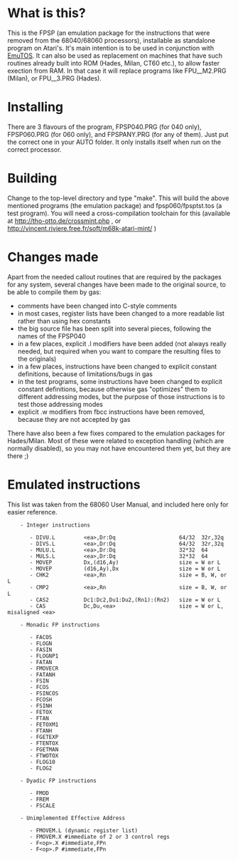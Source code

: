 # What is this?

This is the FPSP (an emulation package for the instructions that were
removed from the 68040/68060 processors), installable as standalone
program on Atari's. It's main intention is to be used in conjunction
with [EmuTOS](https://github.com/emutos/emutos). It can also be used
as replacement on machines that have such routines already built into ROM
(Hades, Milan, CT60 etc.), to allow faster exection from RAM. In that
case it will replace programs like FPU__M2.PRG (Milan), or FPU__3.PRG
(Hades).

# Installing

There are 3 flavours of the program, FPSP040.PRG (for 040 only),
FPSP060.PRG (for 060 only), and FPSPANY.PRG (for any of them). Just put
the correct one in your AUTO folder. It only installs itself when run
on the correct processor.

# Building

Change to the top-level directory and type "make". This will build the
above mentioned programs (the emulation package) and fpsp060/fpsptst.tos (a
test program). You will need a cross-compilation toolchain for this
(available at http://tho-otto.de/crossmint.php , or 
http://vincent.riviere.free.fr/soft/m68k-atari-mint/ )

# Changes made

Apart from the needed callout routines that are required by the packages for any system,
several changes have been made to the original source, to be able to compile them by gas:

   - comments have been changed into C-style comments
   - in most cases, register lists have been changed to a more
     readable list rather than using hex constants
   - the big source file has been split into several pieces,
     following the names of the FPSP040
   - in a few places, explicit .l modifiers have been added
     (not always really needed, but required when you want
     to compare the resulting files to the originals)
   - in a few places, instructions have been changed to
     explicit constant definitions, because of limitations/bugs in gas
   - in the test programs, some instructions have been changed
     to explicit constant definitions, because otherwise gas
     "optimizes" them to different addressing modes, but the purpose
     of those instructions is to test those addressing modes
   - explicit .w modifiers from fbcc instructions have been removed,
     because they are not accepted by gas

There have also been a few fixes compared to the emulation packages for
Hades/Milan. Most of these were related to exception handling (which
are normally disabled), so you may not have encountered them yet, but
they are there ;)


# Emulated instructions

This list was taken from the 68060 User Manual, and included here only for
easier reference.

        - Integer instructions
        
           - DIVU.L         <ea>,Dr:Dq                    64/32  32r,32q
           - DIVS.L         <ea>,Dr:Dq                    64/32  32r,32q
           - MULU.L         <ea>,Dr:Dq                    32*32  64
           - MULS.L         <ea>,Dr:Dq                    32*32  64
           - MOVEP          Dx,(d16,Ay)                   size = W or L
           - MOVEP          (d16,Ay),Dx                   size = W or L
           - CHK2           <ea>,Rn                       size = B, W, or L
           - CMP2           <ea>,Rn                       size = B, W, or L
           - CAS2           Dc1:Dc2,Du1:Du2,(Rn1):(Rn2)   size = W or L
           - CAS            Dc,Du,<ea>                    size = W or L, misaligned <ea>

        - Monadic FP instructions

           - FACOS
           - FLOGN
           - FASIN
           - FLOGNP1
           - FATAN
           - FMOVECR
           - FATANH
           - FSIN
           - FCOS
           - FSINCOS
           - FCOSH
           - FSINH
           - FETOX
           - FTAN
           - FETOXM1
           - FTANH
           - FGETEXP
           - FTENTOX
           - FGETMAN
           - FTWOTOX
           - FLOG10
           - FLOG2

        - Dyadic FP instructions

           - FMOD
           - FREM
           - FSCALE

        - Unimplemented Effective Address

           - FMOVEM.L (dynamic register list)
           - FMOVEM.X #immediate of 2 or 3 control regs
           - F<op>.X #immediate,FPn
           - F<op>.P #immediate,FPn
